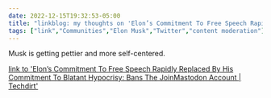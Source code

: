 ---date: 2022-12-15T19:32:53-05:00title: "linkblog: my thoughts on 'Elon’s Commitment To Free Speech Rapidly Replaced By His Commitment To Blatant Hypocrisy: Bans The JoinMastodon Account | Techdirt'"tags: ["link","Communities","Elon Musk","Twitter","content moderation"]---Musk is getting pettier and more self-centered.   [link to 'Elon’s Commitment To Free Speech Rapidly Replaced By His Commitment To Blatant Hypocrisy: Bans The JoinMastodon Account | Techdirt'](https://www.techdirt.com/2022/12/15/elons-commitment-to-free-speech-rapidly-replaced-by-his-commitment-to-blatant-hypocrisy-bans-the-joinmastodon-account/)